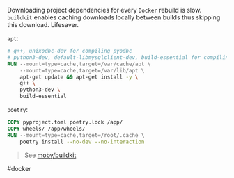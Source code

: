 Downloading project dependencies for every `Docker` rebuild is slow.  `buildkit` enables caching downloads locally between builds thus skipping this download.  Lifesaver.

`apt`:

```Dockerfile
# g++, unixodbc-dev for compiling pyodbc
# python3-dev, default-libmysqlclient-dev, build-essential for compiling MySQL
RUN --mount=type=cache,target=/var/cache/apt \
    --mount=type=cache,target=/var/lib/apt \
    apt-get update && apt-get install -y \
    g++ \
    python3-dev \
    build-essential
```

`poetry`:

```Dockerfile
COPY pyproject.toml poetry.lock /app/
COPY wheels/ /app/wheels/
RUN --mount=type=cache,target=/root/.cache \
    poetry install --no-dev --no-interaction
```

> See [moby/buildkit](https://github.com/moby/buildkit)

#docker